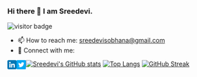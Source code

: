 ### Hi there 👋 I am Sreedevi.
![visitor badge](https://visitor-badge.glitch.me/badge?page_id=sreedevi111.visitor-badge&left_text=MyPageVisitors)
- 📫 How to reach me: sreedevisobhana@gmail.com
- 🤝 Connect with me: 


<a href="https://www.linkedin.com/in/sreedevi-s-97b502176/"><img align="left" src="https://raw.githubusercontent.com/sreedevi111/sreedevi111/main/linkedin.png" alt="Sreedevi | LinkedIn" width="21px"/></a>
<a href="https://https://twitter.com/sreedevi3009"><img align="left" src="https://raw.githubusercontent.com/sreedevi111/sreedevi111/main/twitter.png" alt="Sreedevi | Twitter" width="21px"/></a>


<!--
**sreedevi111/sreedevi111** is a ✨ _special_ ✨ repository because its `README.md` (this file) appears on your GitHub profile.

Here are some ideas to get you started:

- 🔭 I’m currently working on ...
- 🌱 I’m currently learning ...
- 👯 I’m looking to collaborate on ...
- 🤔 I’m looking for help with ...
- 💬 Ask me about ...
- 📫 How to reach me: ...
- 😄 Pronouns: ...
- ⚡ Fun fact: ...

--> 

[![Sreedevi's GitHub stats](https://github-readme-stats.vercel.app/api?username=sreedevi111&count_private=true&show_icons=true&theme=radical)](https://github.com/sreedevi111/github-readme-stats)
[![Top Langs](https://github-readme-stats.vercel.app/api/top-langs/?username=sreedevi111&layout=compact)](https://github.com/sreedevi111/github-readme-stats)
[![GitHub Streak](https://github-readme-streak-stats.herokuapp.com?user=sreedevi111&theme=radical&hide_border=true&date_format=M%20j%5B%2C%20Y%5D)](https://git.io/streak-stats)
